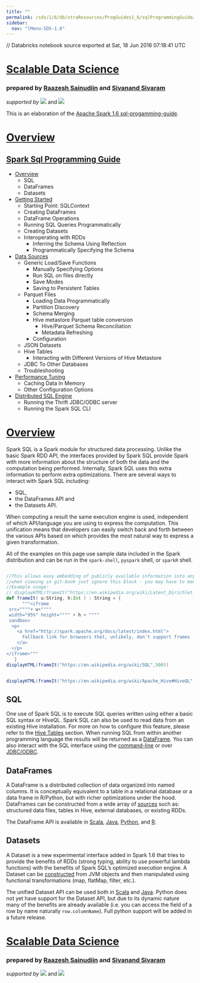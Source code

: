 ```yaml
---
title: ""
permalink: /sds/1/6/db/xtraResources/ProgGuides1_6/sqlProgrammingGuide/001_overview_sqlProgGuide/
sidebar:
  nav: "lMenu-SDS-1.6"
---
```


// Databricks notebook source exported at Sat, 18 Jun 2016 07:18:41 UTC


# [Scalable Data Science](http://www.math.canterbury.ac.nz/~r.sainudiin/courses/ScalableDataScience/)


### prepared by [Raazesh Sainudiin](https://nz.linkedin.com/in/raazesh-sainudiin-45955845) and [Sivanand Sivaram](https://www.linkedin.com/in/sivanand)

*supported by* [![](https://raw.githubusercontent.com/raazesh-sainudiin/scalable-data-science/master/images/databricks_logoTM_200px.png)](https://databricks.com/)
and 
[![](https://raw.githubusercontent.com/raazesh-sainudiin/scalable-data-science/master/images/AWS_logoTM_200px.png)](https://www.awseducate.com/microsite/CommunitiesEngageHome)





This is an elaboration of the [Apache Spark 1.6 sql-progamming-guide](http://spark.apache.org/docs/latest/sql-programming-guide.html).

# [Overview](/#workspace/scalable-data-science/xtraResources/ProgGuides1_6/sqlProgrammingGuide/001_overview_sqlProgGuide)

## [Spark Sql Programming Guide](/#workspace/scalable-data-science/xtraResources/ProgGuides1_6/sqlProgrammingGuide/000_sqlProgGuide)

-   [Overview](/#workspace/scalable-data-science/xtraResources/ProgGuides1_6/sqlProgrammingGuide/001_overview_sqlProgGuide)
    -   SQL
    -   DataFrames
    -   Datasets
-   [Getting Started](/#workspace/scalable-data-science/xtraResources/ProgGuides1_6/sqlProgrammingGuide/002_gettingStarted_sqlProgGuide)
    -   Starting Point: SQLContext
    -   Creating DataFrames
    -   DataFrame Operations
    -   Running SQL Queries Programmatically
    -   Creating Datasets
    -   Interoperating with RDDs
        -   Inferring the Schema Using Reflection
        -   Programmatically Specifying the Schema
-   [Data Sources](/#workspace/scalable-data-science/xtraResources/ProgGuides1_6/sqlProgrammingGuide/003_dataSources_sqlProgGuide)
    -   Generic Load/Save Functions
        -   Manually Specifying Options
        -   Run SQL on files directly
        -   Save Modes
        -   Saving to Persistent Tables
    -   Parquet Files
        -   Loading Data Programmatically
        -   Partition Discovery
        -   Schema Merging
        -   Hive metastore Parquet table conversion
            -   Hive/Parquet Schema Reconciliation
            -   Metadata Refreshing
        -   Configuration
    -   JSON Datasets
    -   Hive Tables
        -   Interacting with Different Versions of Hive Metastore
    -   JDBC To Other Databases
    -   Troubleshooting
-   [Performance Tuning](/#workspace/scalable-data-science/xtraResources/ProgGuides1_6/sqlProgrammingGuide/004_performanceTuning_sqlProgGuide)
    -   Caching Data In Memory
    -   Other Configuration Options
-   [Distributed SQL Engine](/#workspace/scalable-data-science/xtraResources/ProgGuides1_6/sqlProgrammingGuide/005_distributedSqlEngine_sqlProgGuide)
    -   Running the Thrift JDBC/ODBC server
    -   Running the Spark SQL CLI





# [Overview](/#workspace/scalable-data-science/xtraResources/ProgGuides1_6/sqlProgrammingGuide/001_overview_sqlProgGuide)

Spark SQL is a Spark module for structured data processing. Unlike the
basic Spark RDD API, the interfaces provided by Spark SQL provide Spark
with more information about the structure of both the data and the
computation being performed. Internally, Spark SQL uses this extra
information to perform extra optimizations. There are several ways to
interact with Spark SQL including:
* SQL, 
* the DataFrames API and 
* the Datasets API. 

When computing a result the same execution engine is used,
independent of which API/language you are using to express the
computation. This unification means that developers can easily switch
back and forth between the various APIs based on which provides the most
natural way to express a given transformation.

All of the examples on this page use sample data included in the Spark
distribution and can be run in the `spark-shell`, `pyspark` shell, or
`sparkR` shell.


```scala

//This allows easy embedding of publicly available information into any other notebook
//when viewing in git-book just ignore this block - you may have to manually chase the URL in frameIt("URL").
//Example usage:
// displayHTML(frameIt("https://en.wikipedia.org/wiki/Latent_Dirichlet_allocation#Topics_in_LDA",250))
def frameIt( u:String, h:Int ) : String = {
      """<iframe 
 src=""""+ u+""""
 width="95%" height="""" + h + """"
 sandbox>
  <p>
    <a href="http://spark.apache.org/docs/latest/index.html">
      Fallback link for browsers that, unlikely, don't support frames
    </a>
  </p>
</iframe>"""
   }
displayHTML(frameIt("https://en.wikipedia.org/wiki/SQL",500))

```
```scala

displayHTML(frameIt("https://en.wikipedia.org/wiki/Apache_Hive#HiveQL",175))

```



SQL
---

One use of Spark SQL is to execute SQL queries written using either a
basic SQL syntax or HiveQL. Spark SQL can also be used to read data from
an existing Hive installation. For more on how to configure this
feature, please refer to the [Hive
Tables](sql-programming-guide.html#hive-tables) section. When running
SQL from within another programming language the results will be
returned as a [DataFrame](sql-programming-guide.html#DataFrames). You
can also interact with the SQL interface using the
[command-line](sql-programming-guide.html#running-the-spark-sql-cli) or
over
[JDBC/ODBC](sql-programming-guide.html#running-the-thrift-jdbcodbc-server).

DataFrames
----------

A DataFrame is a distributed collection of data organized into named
columns. It is conceptually equivalent to a table in a relational
database or a data frame in R/Python, but with richer optimizations
under the hood. DataFrames can be constructed from a wide array of
[sources](sql-programming-guide.html#data-sources) such as: structured
data files, tables in Hive, external databases, or existing RDDs.

The DataFrame API is available in
[Scala](http://spark.apache.org/docs/latest/api/scala/index.html#org.apache.spark.sql.DataFrame),
[Java](http://spark.apache.org/docs/latest/api/java/index.html?org/apache/spark/sql/DataFrame.html),
[Python](http://spark.apache.org/docs/latest/api/python/pyspark.sql.html#pyspark.sql.DataFrame),
and [R](http://spark.apache.org/docs/latest/api/R/index.html).

Datasets
--------

A Dataset is a new experimental interface added in Spark 1.6 that tries
to provide the benefits of RDDs (strong typing, ability to use powerful
lambda functions) with the benefits of Spark SQL’s optimized execution
engine. A Dataset can be
[constructed](sql-programming-guide.html#creating-datasets) from JVM
objects and then manipulated using functional transformations (map,
flatMap, filter, etc.).

The unified Dataset API can be used both in
[Scala](http://spark.apache.org/docs/latest/api/scala/index.html#org.apache.spark.sql.Dataset)
and
[Java](http://spark.apache.org/docs/latest/api/java/index.html?org/apache/spark/sql/Dataset.html).
Python does not yet have support for the Dataset API, but due to its
dynamic nature many of the benefits are already available (i.e. you can
access the field of a row by name naturally `row.columnName`). Full
python support will be added in a future release.






# [Scalable Data Science](http://www.math.canterbury.ac.nz/~r.sainudiin/courses/ScalableDataScience/)


### prepared by [Raazesh Sainudiin](https://nz.linkedin.com/in/raazesh-sainudiin-45955845) and [Sivanand Sivaram](https://www.linkedin.com/in/sivanand)

*supported by* [![](https://raw.githubusercontent.com/raazesh-sainudiin/scalable-data-science/master/images/databricks_logoTM_200px.png)](https://databricks.com/)
and 
[![](https://raw.githubusercontent.com/raazesh-sainudiin/scalable-data-science/master/images/AWS_logoTM_200px.png)](https://www.awseducate.com/microsite/CommunitiesEngageHome)
